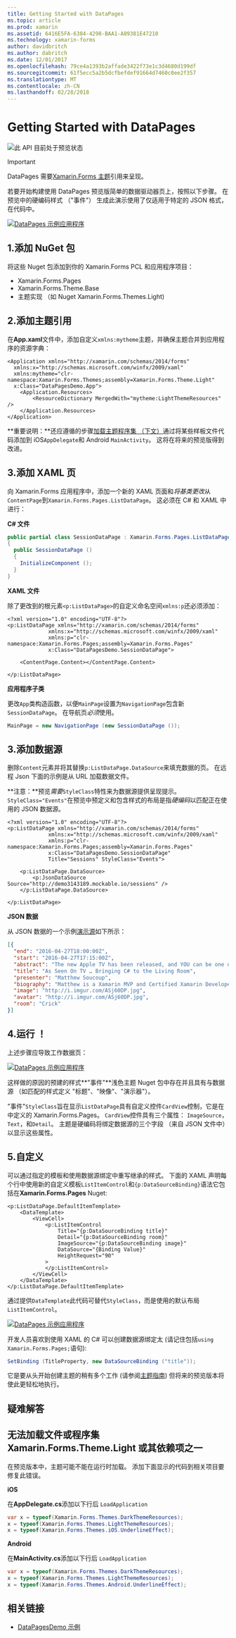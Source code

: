 ```yaml
---
title: Getting Started with DataPages
ms.topic: article
ms.prod: xamarin
ms.assetid: 6416E5FA-6384-4298-BAA1-A89381E47210
ms.technology: xamarin-forms
author: davidbritch
ms.author: dabritch
ms.date: 12/01/2017
ms.openlocfilehash: 79ce4a1393b2affade3422f73e1c3d4680d199df
ms.sourcegitcommit: 61f5ecc5a2b5dcfbefdef91664d7460c0ee2f357
ms.translationtype: MT
ms.contentlocale: zh-CN
ms.lasthandoff: 02/28/2018
---
```

# <a name="getting-started-with-datapages"></a>Getting Started with DataPages

![](~/media/shared/preview.png "此 API 目前处于预览状态")

> [!IMPORTANT]
> DataPages 需要[Xamarin.Forms 主题](~/xamarin-forms/user-interface/themes/index.md)引用来呈现。


若要开始构建使用 DataPages 预览版简单的数据驱动器页上，按照以下步骤。 在预览中的硬编码样式 （"事件"） 生成此演示使用了仅适用于特定的 JSON 格式，在代码中。

[ ![](get-started-images/demo-sml.png "DataPages 示例应用程序")](get-started-images/demo.png "DataPages 示例应用程序")

## <a name="1-add-nuget-packages"></a>1.添加 NuGet 包

将这些 Nuget 包添加到你的 Xamarin.Forms PCL 和应用程序项目：

* Xamarin.Forms.Pages
* Xamarin.Forms.Theme.Base
* 主题实现 （如 Nuget Xamarin.Forms.Themes.Light)

## <a name="2-add-theme-reference"></a>2.添加主题引用

在**App.xaml**文件中，添加自定义`xmlns:mytheme`主题，并确保主题合并到应用程序的资源字典：

```xaml
<Application xmlns="http://xamarin.com/schemas/2014/forms"
  xmlns:x="http://schemas.microsoft.com/winfx/2009/xaml"
  xmlns:mytheme="clr-namespace:Xamarin.Forms.Themes;assembly=Xamarin.Forms.Theme.Light"
  x:Class="DataPagesDemo.App">
    <Application.Resources>
        <ResourceDictionary MergedWith="mytheme:LightThemeResources" />
    </Application.Resources>
</Application>
```

**重要说明：**还应遵循的步骤[加载主题程序集 （下文）](#loadtheme)通过将某些样板文件代码添加到 iOS`AppDelegate`和 Android `MainActivity`。 这将在将来的预览版得到改进。


## <a name="3-add-a-xaml-page"></a>3.添加 XAML 页

向 Xamarin.Forms 应用程序中，添加一个新的 XAML 页面和*将基类更改*从`ContentPage`到`Xamarin.Forms.Pages.ListDataPage`。 这必须在 C# 和 XAML 中进行：

**C# 文件**

```csharp
public partial class SessionDataPage : Xamarin.Forms.Pages.ListDataPage // was ContentPage
{
  public SessionDataPage ()
  {
    InitializeComponent ();
  }
}
```

**XAML 文件**

除了更改到的根元素`<p:ListDataPage>`的自定义命名空间`xmlns:p`还必须添加：

```xaml
<?xml version="1.0" encoding="UTF-8"?>
<p:ListDataPage xmlns="http://xamarin.com/schemas/2014/forms"
             xmlns:x="http://schemas.microsoft.com/winfx/2009/xaml"
             xmlns:p="clr-namespace:Xamarin.Forms.Pages;assembly=Xamarin.Forms.Pages"
             x:Class="DataPagesDemo.SessionDataPage">

    <ContentPage.Content></ContentPage.Content>

</p:ListDataPage>
```

**应用程序子类**

更改`App`类构造函数，以便`MainPage`设置为`NavigationPage`包含新`SessionDataPage`。 在导航页*必须*使用。

```csharp
MainPage = new NavigationPage (new SessionDataPage ());
```

## <a name="3-add-the-datasource"></a>3.添加数据源

删除`Content`元素并将其替换`p:ListDataPage.DataSource`来填充数据的页。 在远程 Json 下面的示例是从 URL 加载数据文件。

**注意：**预览*需要*`StyleClass`特性来为数据源提供呈现提示。 `StyleClass="Events"`在预览中预定义和包含样式的布局是指*硬编码*以匹配正在使用的 JSON 数据源。

```xaml
<?xml version="1.0" encoding="UTF-8"?>
<p:ListDataPage xmlns="http://xamarin.com/schemas/2014/forms"
             xmlns:x="http://schemas.microsoft.com/winfx/2009/xaml"
             xmlns:p="clr-namespace:Xamarin.Forms.Pages;assembly=Xamarin.Forms.Pages"
             x:Class="DataPagesDemo.SessionDataPage"
             Title="Sessions" StyleClass="Events">

    <p:ListDataPage.DataSource>
        <p:JsonDataSource Source="http://demo3143189.mockable.io/sessions" />
    </p:ListDataPage.DataSource>

</p:ListDataPage>
```

**JSON 数据**

从 JSON 数据的一个示例[演示源](http://demo3143189.mockable.io/sessions)如下所示：

```json
[{
  "end": "2016-04-27T18:00:00Z",
  "start": "2016-04-27T17:15:00Z",
  "abstract": "The new Apple TV has been released, and YOU can be one of the first developers to write apps for it. To make things even better, you can build these apps in C#! This session will introduce the basics of how to create a tvOS app with Xamarin, including: differences between tvOS and iOS APIs, TV user interface best practices, responding to user input, as well as the capabilities and limitations of building apps for a television. Grab some popcorn—this is going to be good!",
  "title": "As Seen On TV … Bringing C# to the Living Room",
  "presenter": "Matthew Soucoup",
  "biography": "Matthew is a Xamarin MVP and Certified Xamarin Developer from Madison, WI. He founded his company Code Mill Technologies and started the Madison Mobile .Net Developers Group.  Matt regularly speaks on .Net and Xamarin development at user groups, code camps and conferences throughout the Midwest. Matt gardens hot peppers, rides bikes, and loves Wisconsin micro-brews and cheese.",
  "image": "http://i.imgur.com/ASj60DP.jpg",
  "avatar": "http://i.imgur.com/ASj60DP.jpg",
  "room": "Crick"
}]
```

## <a name="4-run"></a>4.运行 ！

上述步骤应导致工作数据页：

[ ![](get-started-images/demo-sml.png "DataPages 示例应用程序")](get-started-images/demo.png "DataPages 示例应用程序")

这样做的原因的预建的样式**"事件"**浅色主题 Nuget 包中存在并且具有与数据源 （如匹配的样式定义 "标题"、"映像"、"演示器"）。

"事件"`StyleClass`旨在显示`ListDataPage`具有自定义控件`CardView`控制，它是在中定义的 Xamarin.Forms.Pages。 `CardView`控件具有三个属性： `ImageSource`， `Text`，和`Detail`。 主题是硬编码将绑定数据源的三个字段 （来自 JSON 文件中） 以显示这些属性。

## <a name="5-customize"></a>5.自定义

可以通过指定的模板和使用数据源绑定中重写继承的样式。 下面的 XAML 声明每个行中使用新的自定义模板`ListItemControl`和`{p:DataSourceBinding}`语法它包括在**Xamarin.Forms.Pages** Nuget:

```xaml
<p:ListDataPage.DefaultItemTemplate>
    <DataTemplate>
        <ViewCell>
            <p:ListItemControl
                Title="{p:DataSourceBinding title}"
                Detail="{p:DataSourceBinding room}"
                ImageSource="{p:DataSourceBinding image}"
                DataSource="{Binding Value}"
                HeightRequest="90"
            >
            </p:ListItemControl>
        </ViewCell>
    </DataTemplate>
</p:ListDataPage.DefaultItemTemplate>
```

通过提供`DataTemplate`此代码可替代`StyleClass`，而是使用的默认布局`ListItemControl`。

[ ![](get-started-images/custom-sml.png "DataPages 示例应用程序")](get-started-images/custom.png "DataPages 示例应用程序")

开发人员喜欢到使用 XAML 的 C# 可以创建数据源绑定太 (请记住包括`using Xamarin.Forms.Pages;`语句):

```csharp
SetBinding (TitleProperty, new DataSourceBinding ("title"));
```


它是要从头开始创建主题的稍有多个工作 (请参阅[主题指南](~/xamarin-forms/user-interface/themes/index.md)) 但将来的预览版本将使此更轻松地执行。


## <a name="troubleshooting"></a>疑难解答

<a name="loadtheme"/>

## <a name="could-not-load-file-or-assembly-xamarinformsthemelight-or-one-of-its-dependencies"></a>无法加载文件或程序集 Xamarin.Forms.Theme.Light 或其依赖项之一

在预览版本中，主题可能不能在运行时加载。 添加下面显示的代码到相关项目要修复此错误。

**iOS**

在**AppDelegate.cs**添加以下行后 `LoadApplication`

```csharp
var x = typeof(Xamarin.Forms.Themes.DarkThemeResources);
x = typeof(Xamarin.Forms.Themes.LightThemeResources);
x = typeof(Xamarin.Forms.Themes.iOS.UnderlineEffect);
```

**Android**

在**MainActivity.cs**添加以下行后 `LoadApplication`

```csharp
var x = typeof(Xamarin.Forms.Themes.DarkThemeResources);
x = typeof(Xamarin.Forms.Themes.LightThemeResources);
x = typeof(Xamarin.Forms.Themes.Android.UnderlineEffect);
```



## <a name="related-links"></a>相关链接

- [DataPagesDemo 示例](https://github.com/xamarin/xamarin-forms-samples/tree/master/Pages/DataPagesDemo)
